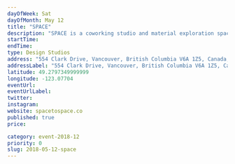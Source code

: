 ```yaml
---
dayOfWeek: Sat
dayOfMonth: May 12
title: "SPACE"
description: "SPACE is a coworking studio and material exploration space in which members show up, evolve and contribute through their own personal practice. <br> <br> During your visit to SPACE you'll see a diversity of work from a variety of different artistic and design practices in the open studio environment. We hold SPACE for collisions between people and their ideas.<br> Our feature displays we be highlighting examples of work that has emerged from this collaborative environment. <br> <br> SPACE has taken leadership by strategically designing a space in which design-minded people can grow, explore new ideas, take action and produce results. We're embedded within our community, and believe in the difference we can make in our city by a hyper-local network of human connections."
startTime: 
endTime: 
type: Design Studios
address: "554 Clark Drive, Vancouver, British Columbia V6A 1Z5, Canada, Vancouver, BC, Canada"
addressLabel: "554 Clark Drive, Vancouver, British Columbia V6A 1Z5, Canada"
latitude: 49.2797349999999
longitude: -123.07704
eventUrl: 
eventUrlLabel: 
twitter: 
instagram: 
website: spacetospace.co
published: true
price: 

category: event-2018-12
priority: 0
slug: 2018-05-12-space
---
```

